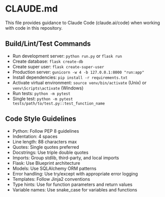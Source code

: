 # CLAUDE.md

This file provides guidance to Claude Code (claude.ai/code) when working with code in this repository.

## Build/Lint/Test Commands
- Run development server: `python run.py` or `flask run`
- Create database: `flask create-db`
- Create super user: `flask create-super-user`
- Production server: `gunicorn -w 4 -b 127.0.0.1:8000 "run:app"`
- Install dependencies: `pip install -r requirements.txt`
- Activate virtual environment: `source venv/bin/activate` (Unix) or `venv\Scripts\activate` (Windows)
- Run tests: `python -m pytest`
- Single test: `python -m pytest tests/path/to/test.py::test_function_name`

## Code Style Guidelines
- Python: Follow PEP 8 guidelines
- Indentation: 4 spaces
- Line length: 88 characters max
- Quotes: Single quotes preferred
- Docstrings: Use triple double quotes
- Imports: Group stdlib, third-party, and local imports
- Flask: Use Blueprint architecture
- Models: Use SQLAlchemy ORM patterns
- Error handling: Use try/except with appropriate error logging
- Templates: Follow Jinja2 conventions
- Type hints: Use for function parameters and return values
- Variable names: Use snake_case for variables and functions